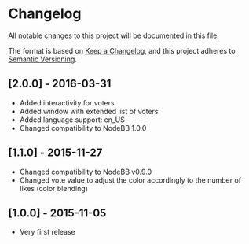 # Changelog

All notable changes to this project will be documented in this file.

The format is based on [Keep a Changelog](https://keepachangelog.com/en/1.0.0/),
and this project adheres to [Semantic Versioning](https://semver.org/spec/v2.0.0.html).

## [2.0.0] - 2016-03-31

- Added interactivity for voters
- Added window with extended list of voters
- Added language support: en_US
- Changed compatibility to NodeBB 1.0.0

## [1.1.0] - 2015-11-27

- Changed compatibility to NodeBB v0.9.0
- Changed vote value to adjust the color accordingly to the number of likes (color blending)

## [1.0.0] - 2015-11-05

- Very first release